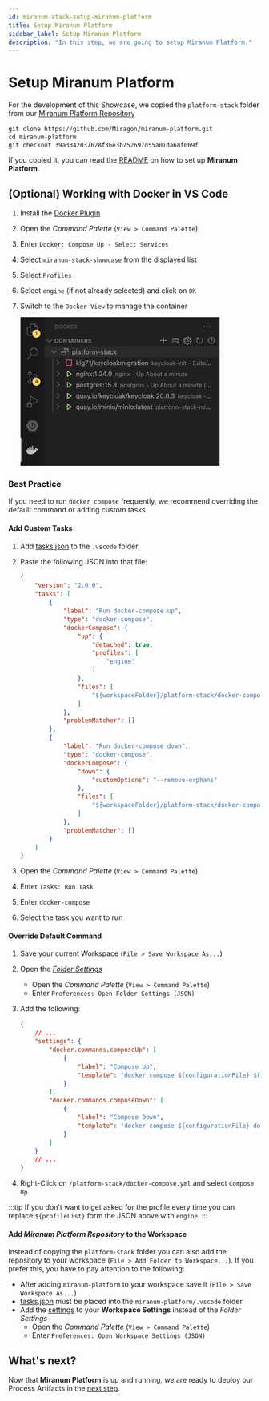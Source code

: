 ```yaml
---
id: miranum-stack-setup-miranum-platform
title: Setup Miranum Platform
sidebar_label: Setup Miranum Platform
description: "In this step, we are going to setup Miranum Platform."
---
```


# Setup Miranum Platform

For the development of this Showcase, we copied the `platform-stack` folder from our [Miranum Platform Repository](https://github.com/Miragon/miranum-platform)

```shell
git clone https://github.com/Miragon/miranum-platform.git
cd miranum-platform
git checkout 39a3342037628f36e3b252697d55a01da68f069f
```

If you copied it, you can read the [README](https://github.com/Miragon/miranum-consulting/blob/f64927d6a36e89869d6e9547987d6c11c063a703/miranum-stack-showcase/platform-stack/README.md)
on how to set up **Miranum Platform**.

## **(Optional)** Working with Docker in VS Code

1. Install the [Docker Plugin](https://marketplace.visualstudio.com/items?itemName=ms-azuretools.vscode-docker)
2. Open the *Command Palette* (`View > Command Palette`)
3. Enter `Docker: Compose Up - Select Services`
4. Select `miranum-stack-showcase` from the displayed list
5. Select `Profiles`
6. Select `engine` (if not already selected) and click on `OK`
7. Switch to the `Docker View` to manage the container

    ![Docker View Icon](../static/img/miranumStack_docker-view-icon.png)

### Best Practice

If you need to run `docker compose` frequently, we recommend overriding the default command or adding custom tasks.

#### Add Custom Tasks

1. Add [tasks.json](https://github.com/Miragon/miranum-consulting/blob/f64927d6a36e89869d6e9547987d6c11c063a703/miranum-stack-showcase/.vscode/tasks.json)
to the `.vscode` folder
2. Paste the following JSON into that file:

    ```json
    {
        "version": "2.0.0",
        "tasks": [
            {
                "label": "Run docker-compose up",
                "type": "docker-compose",
                "dockerCompose": {
                    "up": {
                        "detached": true,
                        "profiles": [
                            "engine"
                        ]
                    },
                    "files": [
                        "${workspaceFolder}/platform-stack/docker-compose.yml"
                    ]
                },
                "problemMatcher": []
            },
            {
                "label": "Run docker-compose down",
                "type": "docker-compose",
                "dockerCompose": {
                    "down": {
                        "customOptions": "--remove-orphans"
                    },
                    "files": [
                        "${workspaceFolder}/platform-stack/docker-compose.yml"
                    ]
                },
                "problemMatcher": []
            }
        ]
    }
    ```

3. Open the *Command Palette* (`View > Command Palette`)
4. Enter `Tasks: Run Task`
5. Enter `docker-compose`
6. Select the task you want to run

#### Override Default Command

1. Save your current Workspace (`File > Save Workspace As...`)
2. Open the [*Folder Settings*](https://github.com/Miragon/miranum-consulting/blob/f64927d6a36e89869d6e9547987d6c11c063a703/miranum-stack-showcase/.vscode/settings.json)
    * Open the *Command Palette* (`View > Command Palette`)
    * Enter `Preferences: Open Folder Settings (JSON)`
3. Add the following:

    ```json
    {
        // ...
        "settings": {
            "docker.commands.composeUp": [
                {
                    "label": "Compose Up",
                    "template": "docker compose ${configurationFile} ${profileList} up ${detached}"
                }
            ],
            "docker.commands.composeDown": [
                {
                    "label": "Compose Down",
                    "template": "docker compose ${configurationFile} down --remove-orphans"
                }
            ]
        }
        // ...
    }
    ```

4. Right-Click on `/platform-stack/docker-compose.yml` and select `Compose Up`

:::tip
If you don't want to get asked for the profile every time you can replace `${profileList}` form the JSON above with
`engine`.
:::

#### Add *Miranum Platform Repository* to the Workspace

Instead of copying the `platform-stack` folder you can also add the repository to your workspace
(`File > Add Folder to Workspace...`).
If you prefer this, you have to pay attention to the following:

* After adding `miranum-platform` to your workspace save it (`File > Save Workspace As...`)
* [tasks.json](#add-custom-tasks) must be placed into the `miranum-platform/.vscode` folder
* Add the [settings](#override-default-command) to your **Workspace Settings** instead of the *Folder Settings*
  * Open the *Command Palette* (`View > Command Palette`)
  * Enter `Preferences: Open Workspace Settings (JSON)`

## What's next?

Now that **Miranum Platform** is up and running,
we are ready to deploy our Process Artifacts in the [next step](./deploy-artifacts.md).

